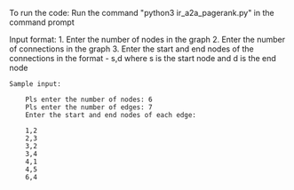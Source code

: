 To run the code:
	Run the command "python3 ir_a2a_pagerank.py" in the command prompt

Input format:
	1. Enter the number of nodes in the graph
	2. Enter the number of connections in the graph
	3. Enter the start and end nodes of the connections in the format - s,d where s is the start node and d is the end node

	Sample input:

		Pls enter the number of nodes: 6
		Pls enter the number of edges: 7
		Enter the start and end nodes of each edge: 
		
		1,2
		2,3
		3,2
		3,4
		4,1
		4,5
		6,4

	